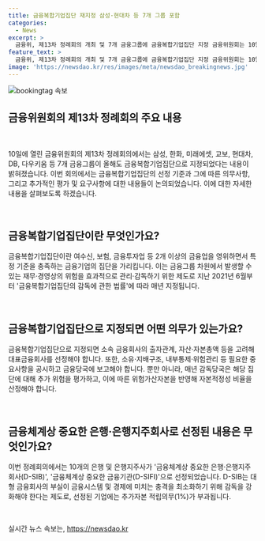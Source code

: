 ```yaml
---
title: 금융복합기업집단 재지정 삼성·현대차 등 7개 그룹 포함
categories:
  - News
excerpt: >
  금융위, 제13차 정례회의 개최 및 7개 금융그룹에 금융복합기업집단 지정 금융위원회는 10일 제13차 정례회의를 개최해 지난해에 이어 삼성, 한화, 미래에셋, 교보, 현대차, DB, 다우키움 등 7개 금융그룹을 올해도 금융복합기업집단으로 지정했다고 밝혔다. 금융복합기업집단 제도는 금융그룹 차원에서 발생할 수 있는 위험을 효과적으로 관리하기 위한 것이다. 함께 지정된 은행·은행지주사에는 추가자본 적립의무도 부과되었다.
feature_text: >
  금융위, 제13차 정례회의 개최 및 7개 금융그룹에 금융복합기업집단 지정 금융위원회는 10일 제13차 정례회의를 개최해 지난해에 이어 삼성, 한화, 미래에셋, 교보, 현대차, DB, 다우키움 등 7개 금융그룹을 올해도 금융복합기업집단으로 지정했다고 밝혔다. 금융복합기업집단 제도는 금융그룹 차원에서 발생할 수 있는 위험을 효과적으로 관리하기 위한 것이다. 함께 지정된 은행·은행지주사에는 추가자본 적립의무도 부과되었다.
image: 'https://newsdao.kr/res/images/meta/newsdao_breakingnews.jpg'
---
```


<p><img src="https://newsdao.kr/res/images/meta/newsdao_breakingnews.jpg" alt="bookingtag 속보" /></p>

<h2 data-ke-size="size26">금융위원회의 제13차 정례회의 주요 내용</h2>

<p data-ke-size="size16">&nbsp;</p>

<p data-ke-size="size16">10일에 열린 금융위원회의 제13차 정례회의에서는 삼성, 한화, 미래에셋, 교보, 현대차, DB, 다우키움 등 7개 금융그룹이 올해도 금융복합기업집단으로 지정되었다는 내용이 밝혀졌습니다. 이번 회의에서는 금융복합기업집단의 선정 기준과 그에 따른 의무사항, 그리고 추가적인 평가 및 요구사항에 대한 내용들이 논의되었습니다. 이에 대한 자세한 내용을 살펴보도록 하겠습니다.</p>

<p data-ke-size="size16">&nbsp;</p>

<h2 data-ke-size="size24">금융복합기업집단이란 무엇인가요?</h2>

<p data-ke-size="size16">금융복합기업집단이란 여수신, 보험, 금융투자업 등 2개 이상의 금융업을 영위하면서 특정 기준을 충족하는 금융기업의 집단을 가리킵니다. 이는 금융그룹 차원에서 발생할 수 있는 재무·경영상의 위험을 효과적으로 관리·감독하기 위한 제도로 지난 2021년 6월부터 '금융복합기업집단의 감독에 관한 법률'에 따라 매년 지정됩니다.</p>

<p data-ke-size="size16">&nbsp;</p>

<h2 data-ke-size="size24">금융복합기업집단으로 지정되면 어떤 의무가 있는가요?</h2>

<p data-ke-size="size16">금융복합기업집단으로 지정되면 소속 금융회사의 출자관계, 자산·자본총액 등을 고려해 대표금융회사를 선정해야 합니다. 또한, 소유·지배구조, 내부통제·위험관리 등 필요한 중요사항을 공시하고 금융당국에 보고해야 합니다. 뿐만 아니라, 매년 감독당국은 해당 집단에 대해 추가 위험을 평가하고, 이에 따른 위험가산자본을 반영해 자본적정성 비율을 산정해야 합니다.</p>

<p data-ke-size="size16">&nbsp;</p>

<h2 data-ke-size="size24">금융체계상 중요한 은행·은행지주회사로 선정된 내용은 무엇인가요?</h2>

<p data-ke-size="size16">이번 정례회의에서는 10개의 은행 및 은행지주사가 '금융체계상 중요한 은행·은행지주회사(D-SIB)', '금융체계상 중요한 금융기관(D-SIFI)'으로 선정되었습니다. D-SIB는 대형 금융회사의 부실이 금융시스템 및 경제에 미치는 충격을 최소화하기 위해 감독을 강화해야 한다는 제도로, 선정된 기업에는 추가자본 적립의무(1%)가 부과됩니다.</p>

<p data-ke-size="size16">&nbsp;</p>
실시간 뉴스 속보는, <a href="https://newsdao.kr" rel="dofollow">https://newsdao.kr</a>


